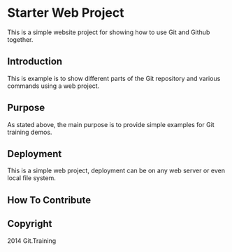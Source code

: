 # Starter Web Project

This is a simple website project for showing how to use Git and Github together.

## Introduction

This is example is to show different parts of the Git repository and various
commands using a web project.

## Purpose

As stated above, the main purpose is to provide simple examples for Git training
demos.

## Deployment

This is a simple web project, deployment can be on any web server or even local
file system.

## How To Contribute

## Copyright

2014 Git.Training
